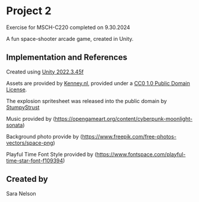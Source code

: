 # Project 2

Exercise for MSCH-C220 completed on 9.30.2024

A fun space-shooter arcade game, created in Unity.

## Implementation and References

Created using [Unity 2022.3.45f](https://unity.com)

Assets are provided by [Kenney.nl](https://kenney.nl/assets/space-shooter-redux), provided under a [CC0 1.0 Public Domain License](https://creativecommons.org/publicdomain/zero/1.0/).

The explosion spritesheet was released into the public domain by [StumpyStrust](https://opengameart.org/content/explosion-sheet)

Music provided by (https://opengameart.org/content/cyberpunk-moonlight-sonata)

Background photo provide by (https://www.freepik.com/free-photos-vectors/space-png)

Playful Time Font Style provided by (https://www.fontspace.com/playful-time-star-font-f109394)

## Created by
Sara Nelson